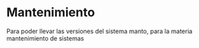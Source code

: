 # Mantenimiento
Para poder llevar las versiones del sistema manto, para la materia mantenimiento de sistemas
